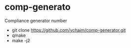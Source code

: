 # comp-generato
Compliance generator number

- git clone https://github.com/ychaim/comp-generator.git
- qmake
- make -j2


